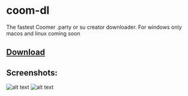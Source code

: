 # coom-dl
The fastest Coomer .party or su creator downloader. 
For windows only macos and linux coming soon

## [Download](https://github.com/notFaad/coom-dl/releases/tag/0.18)
## Screenshots:
![alt text](https://github.com/notFaad/coom-dl/blob/main/Screenshot%202023-08-18%20105419.png)
![alt text](https://github.com/notFaad/coom-dl/blob/main/Screenshot%202023-08-18%20105545.png)
